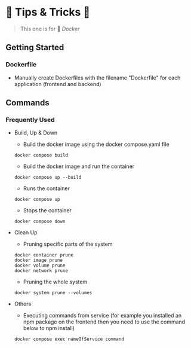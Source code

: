 # 🍆 Tips & Tricks 🎃

> This one is for 🐳 *Docker*


## Getting Started

### Dockerfile

- Manually create Dockerfiles with the filename "Dockerfile" for each application (frontend and backend)


## Commands

### Frequently Used

- Build, Up & Down
    - Build the docker image using the docker compose.yaml file
    ```
    docker compose build
    ```
    - Build the docker image and run the container
    ```
    docker compose up --build
    ```
    - Runs the container
    ```
    docker compose up
    ```
    - Stops the container
    ```
    docker compose down
    ```

- Clean Up
    - Pruning specific parts of the system
    ```
    docker container prune
    docker image prune
    docker volume prune
    docker network prune
    ```
    - Pruning the whole system
    ```
    docker system prune --volumes
    ```

- Others
    - Executing commands from service (for example you installed an npm package on the frontend then you need to use the command below to npm install)
    ```
    docker compose exec nameOfService command
    ```
